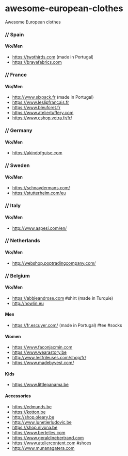 # awesome-european-clothes
Awesome European clothes

### // Spain 
#### Wo/Men
- https://twothirds.com (made in Portugal)
- https://bravafabrics.com

### // France
#### Wo/Men
- http://www.sixpack.fr (made in Portugal)
- https://www.leslipfrancais.fr
- https://www.bleuforet.fr
- https://www.ateliertuffery.com
- https://www.eshop.vetra.fr/fr/

### // Germany
#### Wo/Men
- https://akindofguise.com

### // Sweden
#### Wo/Men
- https://schnaydermans.com/
- https://stutterheim.com/eu

### // Italy
#### Wo/Men
- http://www.aspesi.com/en/

### // Netherlands
#### Wo/Men
- http://webshop.poptradingcompany.com/

### // Belgium

#### Wo/Men
- https://abbieandrose.com \#shirt (made in Turquie)
- http://howlin.eu

#### Men 
- https://fr.escuyer.com/ (made in Portugal) \#tee \#socks

#### Women
- https://www.faconjacmin.com
- https://www.wearastory.be
- http://www.lesfrileuses.com/shop/fr/
- https://www.madebyvest.com/

#### Kids
- https://www.littlepanama.be

#### Accessories
- https://edmunds.be
- https://kotton.be
- http://shop.oleary.be
- http://www.lunetierludovic.be
- https://shop.niyona.be
- https://www.bertelles.com
- https://www.geraldinebertrand.com
- https://www.ateliercontent.com \#shoes
- http://www.munanagatera.com

